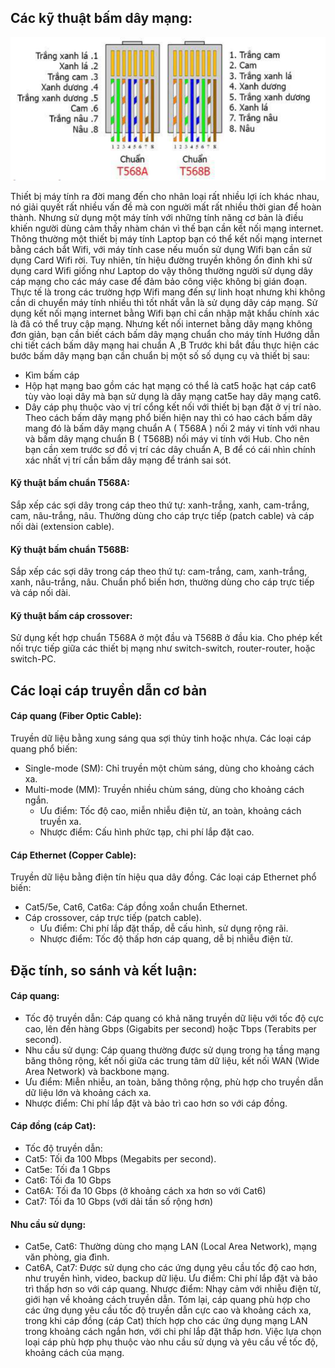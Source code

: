 ## Các kỹ thuật bấm dây mạng:

  <img src="Basicnetworkimages/10.png">

  Thiết bị máy tính ra đời mang đến cho nhân loại rất nhiều lợi ích khác nhau, nó giải quyết rất nhiều vấn đề mà con người mất rất nhiều thời gian để hoàn thành. Nhưng sử dụng một máy tính với những tính năng cơ bản là điều khiến người dùng cảm thấy nhàm chán vì thế bạn cần kết nối mạng internet. Thông thường một thiết bị máy tính Laptop bạn có thể kết nối mạng internet bằng cách bắt Wifi, với máy tính case nếu muốn sử dụng Wifi bạn cần sử dụng Card Wifi rời. Tuy nhiên, tín hiệu đường truyền không ổn đinh khi sử dụng card Wifi giống như Laptop do vậy thông thường người sử dụng dây cáp mạng cho các máy case để đảm bảo công việc không bị gián đoạn. Thực tế là trong các trường hợp Wifi mang đến sự linh hoạt nhưng khi không cần di chuyển máy tính nhiều thì tốt nhất vẫn là sử dụng dây cáp mạng.
  Sử dụng kết nối mạng internet bằng Wifi bạn chỉ cần nhập mật khẩu chính xác là đã có thể truy cập mạng. Nhưng kết nối internet bằng dây mạng không đơn giản, bạn cần biết cách bấm dây mạng chuẩn cho máy tính
  Hướng dẫn chi tiết cách bấm dây mạng hai chuẩn A ,B
  Trước khi bắt đầu thực hiện các bước bấm dây mạng bạn cần chuẩn bị một số số dụng cụ và thiết bị sau:
  + Kìm bấm cáp
  + Hộp hạt mạng bao gồm các hạt mạng có thể là cat5 hoặc hạt cáp cat6 tùy vào loại dây mà bạn sử dụng là dây mạng cat5e hay dây mạng cat6.
  + Dây cáp phụ thuộc vào vị trí cổng kết nối với thiết bị bạn đặt ở vị trí nào.
  Theo cách bấm dây mạng phổ biến hiện nay thì có hao cách bấm dây mang đó là bấm dây mạng chuẩn A ( T568A ) nối 2 máy vi tính với nhau và bấm dây mạng chuẩn B ( T568B) nối máy vi tính với Hub. Cho nên bạn cần xem trước sơ đồ vị trí các dây chuẩn A, B để có cái nhìn chính xác nhất vị trí cần bấm dây mạng để tránh sai sót.
#### Kỹ thuật bấm chuẩn T568A:
  Sắp xếp các sợi dây trong cáp theo thứ tự: xanh-trắng, xanh, cam-trắng, cam, nâu-trắng, nâu.
  Thường dùng cho cáp trực tiếp (patch cable) và cáp nối dài (extension cable).
#### Kỹ thuật bấm chuẩn T568B:
  Sắp xếp các sợi dây trong cáp theo thứ tự: cam-trắng, cam, xanh-trắng, xanh, nâu-trắng, nâu.
  Chuẩn phổ biến hơn, thường dùng cho cáp trực tiếp và cáp nối dài.
#### Kỹ thuật bấm cáp crossover:
  Sử dụng kết hợp chuẩn T568A ở một đầu và T568B ở đầu kia.
  Cho phép kết nối trực tiếp giữa các thiết bị mạng như switch-switch, router-router, hoặc switch-PC.
## Các loại cáp truyền dẫn cơ bản
#### Cáp quang (Fiber Optic Cable):
  Truyền dữ liệu bằng xung sáng qua sợi thủy tinh hoặc nhựa.
  Các loại cáp quang phổ biến:
  + Single-mode (SM): Chỉ truyền một chùm sáng, dùng cho khoảng cách xa.
  + Multi-mode (MM): Truyền nhiều chùm sáng, dùng cho khoảng cách ngắn.
    + Ưu điểm: Tốc độ cao, miễn nhiễu điện từ, an toàn, khoảng cách truyền xa.
    + Nhược điểm: Cấu hình phức tạp, chi phí lắp đặt cao.
#### Cáp Ethernet (Copper Cable):
  Truyền dữ liệu bằng điện tín hiệu qua dây đồng.
  Các loại cáp Ethernet phổ biến:
  + Cat5/5e, Cat6, Cat6a: Cáp đồng xoắn chuẩn Ethernet.
  + Cáp crossover, cáp trực tiếp (patch cable).
    + Ưu điểm: Chi phí lắp đặt thấp, dễ cấu hình, sử dụng rộng rãi.
    + Nhược điểm: Tốc độ thấp hơn cáp quang, dễ bị nhiễu điện từ.

## Đặc tính, so sánh và kết luận:
#### Cáp quang:
  + Tốc độ truyền dẫn: Cáp quang có khả năng truyền dữ liệu với tốc độ cực cao, lên đến hàng Gbps (Gigabits per second) hoặc Tbps (Terabits per second).
  + Nhu cầu sử dụng: Cáp quang thường được sử dụng trong hạ tầng mạng băng thông rộng, kết nối giữa các trung tâm dữ liệu, kết nối WAN (Wide Area Network) và backbone mạng.
  + Ưu điểm: Miễn nhiễu, an toàn, băng thông rộng, phù hợp cho truyền dẫn dữ liệu lớn và khoảng cách xa.
  + Nhược điểm: Chi phí lắp đặt và bảo trì cao hơn so với cáp đồng.
#### Cáp đồng (cáp Cat):
  + Tốc độ truyền dẫn:
  + Cat5: Tối đa 100 Mbps (Megabits per second).
  + Cat5e: Tối đa 1 Gbps
  + Cat6: Tối đa 10 Gbps
  + Cat6A: Tối đa 10 Gbps (ở khoảng cách xa hơn so với Cat6)
  + Cat7: Tối đa 10 Gbps (với dải tần số rộng hơn)
#### Nhu cầu sử dụng:
  + Cat5e, Cat6: Thường dùng cho mạng LAN (Local Area Network), mạng văn phòng, gia đình.
  + Cat6A, Cat7: Được sử dụng cho các ứng dụng yêu cầu tốc độ cao hơn, như truyền hình, video, backup dữ liệu.
  Ưu điểm: Chi phí lắp đặt và bảo trì thấp hơn so với cáp quang.
  Nhược điểm: Nhạy cảm với nhiễu điện từ, giới hạn về khoảng cách truyền dẫn.
  Tóm lại, cáp quang phù hợp cho các ứng dụng yêu cầu tốc độ truyền dẫn cực cao và khoảng cách xa, trong khi cáp đồng (cáp Cat) thích hợp cho các ứng dụng mạng LAN trong khoảng cách ngắn hơn, với chi phí lắp đặt thấp hơn. Việc lựa chọn loại cáp phù hợp phụ thuộc vào nhu cầu sử dụng và yêu cầu về tốc độ, khoảng cách của mạng.

